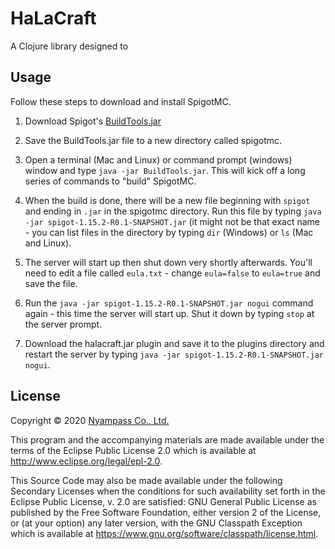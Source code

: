 # HaLaCraft

A Clojure library designed to 

## Usage

Follow these steps to download and install SpigotMC.

1. Download Spigot's [BuildTools.jar][spigotdl] 

2. Save the BuildTools.jar file to a new directory called spigotmc.

3. Open a terminal (Mac and Linux) or command prompt (windows) window and type `java -jar BuildTools.jar`. This will kick off a long series of commands to "build" SpigotMC.

4. When the build is done, there will be a new file beginning with `spigot` and ending in `.jar` in the spigotmc directory. Run this file by typing `java -jar spigot-1.15.2-R0.1-SNAPSHOT.jar` (it might not be that exact name - you can list files in the directory by typing `dir` (Windows) or `ls` (Mac and Linux).
5. The server will start up then shut down very shortly afterwards. You'll need to edit a file called `eula.txt` - change `eula=false` to `eula=true` and save the file.
6. Run the `java -jar spigot-1.15.2-R0.1-SNAPSHOT.jar nogui` command again - this time the server will start up. Shut it down by typing `stop` at the server prompt.

7. Download the halacraft.jar plugin and save it to the plugins directory and restart the server by typing `java -jar spigot-1.15.2-R0.1-SNAPSHOT.jar nogui`.

## License

Copyright © 2020 [Nyampass Co., Ltd.](https://nyampass.com/)

This program and the accompanying materials are made available under the
terms of the Eclipse Public License 2.0 which is available at
http://www.eclipse.org/legal/epl-2.0.

This Source Code may also be made available under the following Secondary
Licenses when the conditions for such availability set forth in the Eclipse
Public License, v. 2.0 are satisfied: GNU General Public License as published by
the Free Software Foundation, either version 2 of the License, or (at your
option) any later version, with the GNU Classpath Exception which is available
at https://www.gnu.org/software/classpath/license.html.

[api]: https://hub.spigotmc.org/javadocs/spigot/
[spigotdl]: https://hub.spigotmc.org/jenkins/job/BuildTools/lastSuccessfulBuild/artifact/target/BuildTools.jar
[cmapi]: https://ci.visualillusionsent.net/job/CanaryLib/javadoc/
[spigotapi]: https://hub.spigotmc.org/javadocs/spigot/